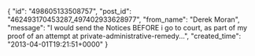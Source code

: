  {
   "id": "498605133508757",
   "post_id": "462493170453287_497402933628977",
   "from_name": "Derek Moran",
   "message": "I would send the Notices BEFORE i go to court, as part of my proof of an attempt at private-administrative-remedy...",
   "created_time": "2013-04-01T19:21:51+0000"
 }
